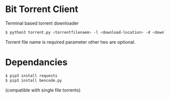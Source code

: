 # Bit Torrent Client

Terminal based torrent downloader

```sh
$ python3 torrent.py <torrentfilenaem> -l <download-location> -d <download-speed-limit>
```
Torrent file name is required parameter other two are optional.
# Dependancies
```sh
$ pip3 install requests
$ pip3 install bencode.py
```
(compatible with single file torrents)
